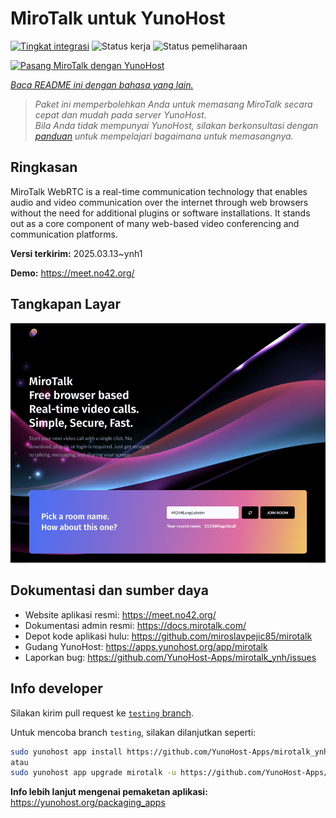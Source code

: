 <!--
N.B.: README ini dibuat secara otomatis oleh <https://github.com/YunoHost/apps/tree/master/tools/readme_generator>
Ini TIDAK boleh diedit dengan tangan.
-->

# MiroTalk untuk YunoHost

[![Tingkat integrasi](https://apps.yunohost.org/badge/integration/mirotalk)](https://ci-apps.yunohost.org/ci/apps/mirotalk/)
![Status kerja](https://apps.yunohost.org/badge/state/mirotalk)
![Status pemeliharaan](https://apps.yunohost.org/badge/maintained/mirotalk)

[![Pasang MiroTalk dengan YunoHost](https://install-app.yunohost.org/install-with-yunohost.svg)](https://install-app.yunohost.org/?app=mirotalk)

*[Baca README ini dengan bahasa yang lain.](./ALL_README.md)*

> *Paket ini memperbolehkan Anda untuk memasang MiroTalk secara cepat dan mudah pada server YunoHost.*  
> *Bila Anda tidak mempunyai YunoHost, silakan berkonsultasi dengan [panduan](https://yunohost.org/install) untuk mempelajari bagaimana untuk memasangnya.*

## Ringkasan

MiroTalk WebRTC is a real-time communication technology that enables audio and video communication over the internet through web browsers without the need for additional plugins or software installations. It stands out as a core component of many web-based video conferencing and communication platforms.


**Versi terkirim:** 2025.03.13~ynh1

**Demo:** <https://meet.no42.org/>

## Tangkapan Layar

![Tangkapan Layar pada MiroTalk](./doc/screenshots/screenshot.png)

## Dokumentasi dan sumber daya

- Website aplikasi resmi: <https://meet.no42.org/>
- Dokumentasi admin resmi: <https://docs.mirotalk.com/>
- Depot kode aplikasi hulu: <https://github.com/miroslavpejic85/mirotalk>
- Gudang YunoHost: <https://apps.yunohost.org/app/mirotalk>
- Laporkan bug: <https://github.com/YunoHost-Apps/mirotalk_ynh/issues>

## Info developer

Silakan kirim pull request ke [`testing` branch](https://github.com/YunoHost-Apps/mirotalk_ynh/tree/testing).

Untuk mencoba branch `testing`, silakan dilanjutkan seperti:

```bash
sudo yunohost app install https://github.com/YunoHost-Apps/mirotalk_ynh/tree/testing --debug
atau
sudo yunohost app upgrade mirotalk -u https://github.com/YunoHost-Apps/mirotalk_ynh/tree/testing --debug
```

**Info lebih lanjut mengenai pemaketan aplikasi:** <https://yunohost.org/packaging_apps>
